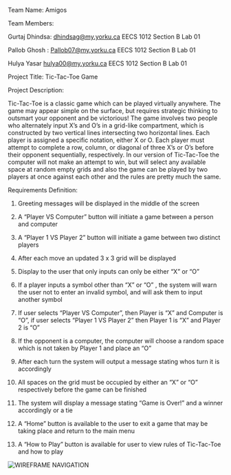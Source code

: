 Team Name:	Amigos

Team Members:

Gurtaj Dhindsa: dhindsag@my.yorku.ca EECS 1012 Section B Lab 01
 
Pallob Ghosh : Pallob07@my.yorku.ca EECS 1012 Section B Lab 01

Hulya Yasar hulya00@my.yorku.ca EECS 1012 Section B Lab 01 





Project Title: Tic-Tac-Toe Game


Project Description:

Tic-Tac-Toe is a classic game which can be played virtually anywhere. The game may appear simple on the surface, but requires strategic thinking to outsmart your opponent and be victorious! The game involves two people who alternately input X’s and O’s in a grid-like compartment, which is constructed by two vertical lines intersecting two horizontal lines. Each player is assigned a specific notation, either X or O. Each player must attempt to complete a row, column, or diagonal of three X’s or O’s before their opponent sequentially, respectively. In our version of Tic-Tac-Toe the computer will not make an attempt to win, but will select any available space at random empty grids and also the game can be played by two players at once against each other and the rules are pretty much the same.






Requirements Definition:

1. Greeting messages will be displayed in the middle of the screen

2. A “Player VS Computer” button will initiate a game between a person and computer

3. A “Player 1 VS Player 2” button will initiate a game between two distinct players

4. After each move an updated 3 x 3 grid will be displayed

5. Display to the user that only inputs can only be either “X” or “O”

6. If a player inputs a symbol other than “X” or “O” , the system will warn the user not to enter an invalid symbol, and will ask them to input another symbol

7. If user selects “Player VS Computer”, then Player is “X” and Computer is “O”, if user selects “Player 1 VS Player 2” then Player 1 is “X” and Player 2 is “O”

8. If the opponent is a computer, the computer will choose a random space which is not taken by Player 1 and place an “O”

9. After each turn the system will output a message stating whos turn it is accordingly

10. All spaces on the grid must be occupied by either an “X” or “O” respectively before the game can be finished

11. The system will display a message stating “Game is Over!” and a winner accordingly or a tie

12. A “Home” button is available to the user to exit a game that may be taking place and return to the main menu

13. A “How to Play” button is available for user to view rules of Tic-Tac-Toe and how to play


![WIREFRAME NAVIGATION](https://user-images.githubusercontent.com/60611662/140621355-82b089ca-d530-442f-8e20-881d35762545.jpeg)
